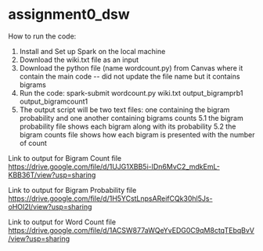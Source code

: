 # assignment0_dsw


How to run the code: 
1. Install and Set up Spark on the local machine
2. Download the wiki.txt file as an input
3. Download the python file (name wordcount.py) from Canvas where it contain the main code -- did not update the file name but it contains bigrams
4. Run the code: spark-submit wordcount.py wiki.txt output_bigramprb1 output_bigramcount1
5. The output script will be two text files: one containing the bigram probability and one another containing bigrams counts 
  5.1 the bigram probability file shows each bigram along with its probability
  5.2 the bigram counts file shows how each bigram is presented with the number of count 
  

Link to output for Bigram Count file 
https://drive.google.com/file/d/1UJG1XBB5i-IDn6MvC2_mdkEmL-KBB36T/view?usp=sharing

Link to output for Bigram Probability file
https://drive.google.com/file/d/1H5YCstLnpsAReifCQk30hl5Js-oHOI2I/view?usp=sharing

Link to output for Word Count file
https://drive.google.com/file/d/1ACSW877aWQeYvEDG0C9qM8ctqTEbqBvV/view?usp=sharing
